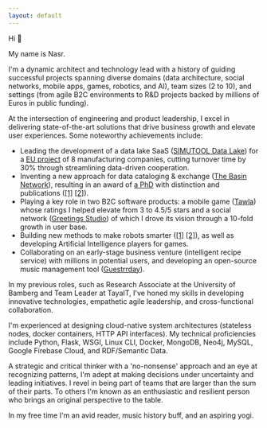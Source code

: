 ```yaml
---
layout: default
---
```


Hi 👋

My name is Nasr.

I'm a dynamic architect and technology lead with a history of guiding successful projects spanning diverse domains (data architecture, social networks, mobile apps, games, robotics, and AI), team sizes (2 to 10), and settings (from agile B2C environments to R&D projects backed by millions of Euros in public funding). 

At the intersection of engineering and product leadership, I excel in delivering state-of-the-art solutions that drive business growth and elevate user experiences. Some noteworthy achievements include:

- Leading the development of a data lake SaaS ([SIMUTOOL Data Lake](https://github.com/simutool)) for a [EU project](https://doi.org/10.3030/680569) of 8 manufacturing companies, cutting turnover time by 30% through streamlining data-driven cooperation.
- Inventing a new approach for data cataloging & exchange ([The Basin Network](phd)), resulting in an award of [a PhD](https://fis.uni-bamberg.de/entities/publication/d28b1f7d-1c85-4214-a80f-69ab40d08b60) with distinction and publications ([[1]](https://link.springer.com/article/10.1007/s42486-020-00054-y) [[2]](https://link.springer.com/article/10.1007/s13222-018-0274-0)).
- Playing a key role in two B2C software products: a mobile game ([Tawla](tw)) whose ratings I helped elevate from 3 to 4.5/5 stars and a social network ([Greetings Studio](gs)) of which I drove its vision through a 10-fold growth in user base.
- Building new methods to make robots smarter ([[1]](https://link.springer.com/chapter/10.1007/978-3-642-16111-7_14) [[2]](https://ebooks.iospress.nl/volumearticle/6006)), as well as developing Artificial Intelligence players for games.
- Collaborating on an early-stage business venture (intelligent recipe service) with millions in potential users, and developing an open-source music management tool ([Guestrrday](https://github.com/n42r/guestrrday/)).

In my previous roles, such as Research Associate at the University of Bamberg and Team Leader at TayaIT, I've honed my skills in developing innovative technologies, empathetic agile leadership, and cross-functional collaboration. 

I'm experienced at designing cloud-native system architectures (stateless nodes, docker containers, HTTP API interfaces). My technical proficiencies include Python, Flask, WSGI, Linux CLI, Docker, MongoDB, Neo4j, MySQL, Google Firebase Cloud, and RDF/Semantic Data.

A strategic and critical thinker with a 'no-nonsense' approach and an eye at recognizing patterns, I'm adept at making decisions under uncertainty and leading initiatives. I revel in being part of teams that are larger than the sum of their parts. To others I'm known as an enthusiastic and resilient person who brings an original perspective to the table.

In my free time I'm an avid reader, music history buff, and an aspiring yogi.

